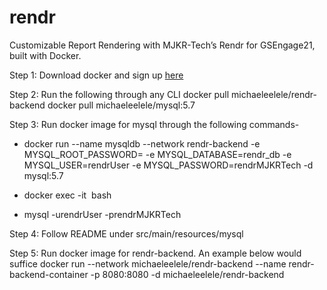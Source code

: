 # rendr
Customizable Report Rendering with MJKR-Tech’s Rendr for GSEngage21, built with Docker.

Step 1:
Download docker and sign up [here](https://www.docker.com)

Step 2: Run the following through any CLI
docker pull michaeleelele/rendr-backend
docker pull michaeleelele/mysql:5.7

Step 3:
Run docker image for mysql through the following commands-

- docker run --name mysqldb --network rendr-backend -e MYSQL_ROOT_PASSWORD=<MySQL password> -e MYSQL_DATABASE=rendr_db -e MYSQL_USER=rendrUser -e MYSQL_PASSWORD=rendrMJKRTech -d mysql:5.7

- docker exec -it <image ID> bash

- mysql -urendrUser -prendrMJKRTech


Step 4:
Follow README under src/main/resources/mysql
  

Step 5:
Run docker image for rendr-backend. An example below would suffice
docker run --network michaeleelele/rendr-backend --name rendr-backend-container -p 8080:8080 -d michaeleelele/rendr-backend

